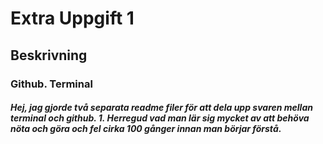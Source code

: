 # Extra Uppgift 1

## Beskrivning 
### Github. Terminal

##### Hej, jag gjorde två separata readme filer för att dela upp svaren mellan terminal och github. 1. **Herregud** vad man lär sig mycket av att behöva nöta och göra och fel cirka 100 gånger innan man börjar förstå.